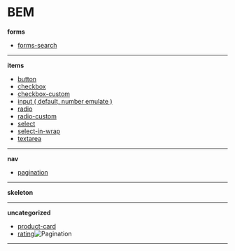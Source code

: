 BEM
===
__forms__
* [forms-search](https://github.com/bikkuri/BEM/tree/master/forms/forms-search)

- - -

__items__
* [button](https://github.com/bikkuri/BEM/tree/master/items/button)
* [checkbox](https://github.com/bikkuri/BEM/tree/master/items/checkbox)
* [checkbox-custom](https://github.com/bikkuri/BEM/tree/master/items/checkbox-custom)
* [input ( default, number emulate )](https://github.com/bikkuri/BEM/tree/master/items/input)
* [radio](https://github.com/bikkuri/BEM/tree/master/items/radio)
* [radio-custom](https://github.com/bikkuri/BEM/tree/master/items/radio-custom)
* [select](https://github.com/bikkuri/BEM/tree/master/items/select)
* [select-in-wrap](https://github.com/bikkuri/BEM/tree/master/items/select-in-wrap)
* [textarea](https://github.com/bikkuri/BEM/tree/master/items/textarea)

- - -

__nav__
* [pagination](https://github.com/bikkuri/BEM/tree/master/nav/pagination)

- - -

__skeleton__
- - -

__uncategorized__
* [product-card](https://github.com/bikkuri/BEM/tree/master/uncategorized/product-card)
* [rating](https://github.com/bikkuri/BEM/tree/master/uncategorized/rating)![Pagination](https://raw.github.com/bikkuri/BEM/master/uncategorized/rating/rating.png)

- - -
